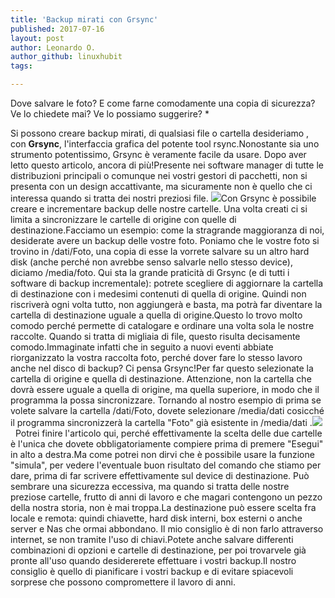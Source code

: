 ```yaml
---
title: 'Backup mirati con Grsync'
published: 2017-07-16
layout: post
author: Leonardo O.
author_github: linuxhubit
tags:

---
```

Dove salvare le foto? E come farne comodamente una copia di sicurezza? Ve lo chiedete mai? Ve lo possiamo suggerire? *

Si possono creare backup mirati, di qualsiasi file o cartella desideriamo , con **Grsync**, l'interfaccia grafica del potente tool rsync.Nonostante sia uno strumento potentissimo, Grsync è veramente facile da usare. Dopo aver letto questo articolo, ancora di più!Presente nei software manager di tutte le distribuzioni principali o comunque nei vostri gestori di pacchetti, non si presenta con un design accattivante, ma sicuramente non è quello che ci interessa quando si tratta dei nostri preziosi file. ![](https://linuxhub.it/wordpress/wp-content/uploads/2017/07/DeepinScreenshot_grsync_20170716203019.png)Con Grsync è possibile creare e incrementare backup delle nostre cartelle. Una volta creati ci si limita a sincronizzare le cartelle di origine con quelle di destinazione.Facciamo un esempio: come la stragrande maggioranza di noi, desiderate avere un backup delle vostre foto. Poniamo che le vostre foto si trovino in /dati/Foto, una copia di esse la vorrete salvare su un altro hard disk (anche perché non avrebbe senso salvarle nello stesso device), diciamo /media/foto. Qui sta la grande praticità di Grsync (e di tutti i software di backup incrementale): potrete scegliere di aggiornare la cartella di destinazione con i medesimi contenuti di quella di origine. Quindi non riscriverà ogni volta tutto, non aggiungerà e basta, ma potrà far diventare la cartella di destinazione uguale a quella di origine.Questo lo trovo molto comodo perché permette di catalogare e ordinare una volta sola le nostre raccolte. Quando si tratta di migliaia di file, questo risulta decisamente comodo.Immaginate infatti che in seguito a nuovi eventi abbiate riorganizzato la vostra raccolta foto, perché dover fare lo stesso lavoro anche nel disco di backup? Ci pensa Grsync!Per far questo selezionate la cartella di origine e quella di destinazione. Attenzione, non la cartella che dovrà essere uguale a quella di origine, ma quella superiore, in modo che il programma la possa sincronizzare. Tornando al nostro esempio di prima se volete salvare la cartella /dati/Foto, dovete selezionare /media/dati cosicché il programma sincronizzerà la cartella "Foto" già esistente in /media/dati .![](https://linuxhub.it/wordpress/wp-content/uploads/2017/07/DeepinScreenshot_grsync_20170716214317.png)  Potrei finire l'articolo qui, perché effettivamente la scelta delle due cartelle è l'unica che dovete obbligatoriamente compiere prima di premere "Esegui" in alto a destra.Ma come potrei non dirvi che è possibile usare la funzione "simula", per vedere l'eventuale buon risultato del comando che stiamo per dare, prima di far scrivere effettivamente sul device di destinazione. Può sembrare una sicurezza eccessiva, ma quando si tratta delle nostre preziose cartelle, frutto di anni di lavoro e che magari contengono un pezzo della nostra storia, non è mai troppa.La destinazione può essere scelta fra locale e remota: quindi chiavette, hard disk interni, box esterni o anche server e Nas che ormai abbondano. Il mio consiglio è di non farlo attraverso internet, se non tramite l'uso di chiavi.Potete anche salvare differenti combinazioni di opzioni e cartelle di destinazione, per poi trovarvele già pronte all'uso quando desidererete effettuare i vostri backup.Il nostro consiglio è quello di pianificare i vostri backup e di evitare spiacevoli sorprese che possono compromettere il lavoro di anni. 
